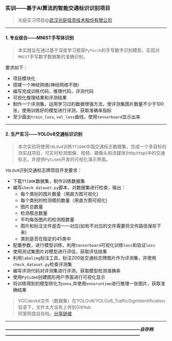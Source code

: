 ### 实训——基于AI算法的智能交通标识识别项目
> 光庭实习项目@[武汉光庭信息技术股份有限公司](http://www.kotei-info.com/)
---
#### 1. 专业综合——MNIST手写体识别
> 本实践旨在通过基于深度学习框架`PyTorch`的手写数字识别模型，实现对`MNIST`手写数字数据集的准确识别。

要求如下：
  - 项目模块化
  - 搭建一个神经网络(神经网络不限)
  - 编写完成训练代码，推理代码，评测代码
  - 可视化推理结果和评测结果
  - 制作一个评测集，运用学习过的数据增强方法，使评测集图片数量不少于100张，使用训练好的模型进行评测，获取准确率指标
  - 至少画出`train_loss`, `val_loss`曲线，使用`tensorboard`显示出来
---
#### 2. 生产实习——YOLOv8交通标识识别
> 本次实验将使用`YOLOv8`训练`TT100K`中国交通标志数据集，完成一个多目标检测实战项目，可实时检测图像、视频、摄像头和流媒体(http/rtsp)中的交通标志，并提供`PySide6`开发的可视化演示界面。

`YOLOv8`识别交通标志牌项目开发要求：
  - 下载`TT100K`数据集，制作训练数据集
  - 编写`check dataset.py`脚本，对数据集进行检查，输出：
    - 每个类别的图片数量（用直方图可视化)
    - 每个类别的检测框的数量（用直方图可视化)
    - 图片总数量
    - 检测框总数量
    - 平均每张图片的检测框数量
    - 图片和标注文件是否一一对应(如有不对应的文件需要将文件路径保存下来)
    - 类别是否在指定的45类中
  - 配置参数，进行模型训练，利用`tensorboard`可视化训练`loss`和验证`loss`
  - 使用测试集图片对模型进行评估，获取评估结果
  - 利用`labelimg`标注工具，标注200张交通标志牌图片作为评测集，并使用`check_dataset.py`检查评测集
  - 编写评测代码对评测集进行评测，获取模型检测准确率
  - 使用`PySide6`创建图形用户界面进行可视化显示
  - 将训练得到的模型转化为`onnx`,并使用`onnxruntime`进行推理一张图片，获取准确结果
> VOCdevkit文件（数据集）在YOLOv8/YOLOv8_TrafficSignIdentification目录下，文件太大没有上传到GitHub   
> 阿里网盘自存档。[分享链接]( )
-----
***——————————————————————————————自存档——————————————————————————————***
